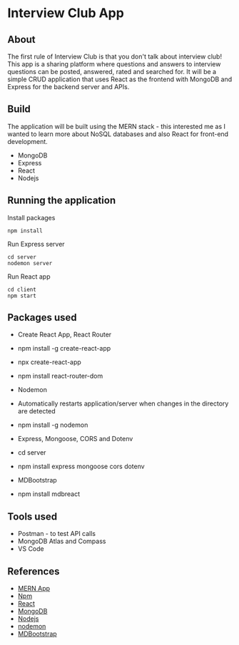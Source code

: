 # Interview Club App

## About

The first rule of Interview Club is that you don't talk about interview club! This app is a sharing platform where questions and answers to interview questions can be posted, answered, rated and searched for. It will be a simple CRUD application that uses React as the frontend with MongoDB and Express for the backend server and APIs.

## Build

The application will be built using the MERN stack - this interested me as I wanted to learn more about NoSQL databases and also React for front-end development.

* MongoDB
* Express
* React
* Nodejs

## Running the application

Install packages
```
npm install
```

Run Express server
```
cd server
nodemon server
```

Run React app
```
cd client
npm start
```

## Packages used

* Create React App, React Router
* npm install -g create-react-app
* npx create-react-app
* npm install react-router-dom

* Nodemon
* Automatically restarts application/server when changes in the directory are detected
* npm install -g nodemon

* Express, Mongoose, CORS and Dotenv
* cd server
* npm install express mongoose cors dotenv

* MDBootstrap
* npm install mdbreact

## Tools used

* Postman - to test API calls
* MongoDB Atlas and Compass
* VS Code

## References

* [MERN App](https://www.youtube.com/watch?v=7CqJlxBYj-M)
* [Npm](https://www.npmjs.com/get-npm)
* [React](https://reactjs.org/tutorial/tutorial.html)
* [MongoDB](https://www.mongodb.com/)
* [Nodejs](https://github.com/nodejs/node-gyp#on-windows)
* [nodemon](https://www.npmjs.com/package/nodemon)
* [MDBootstrap](https://mdbootstrap.com/docs/react/getting-started/quick-start/)
